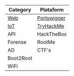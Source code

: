 | Category | Plataform |
| --- | --- |
|  [Web](Posts/Web.md) | [Portswigger](Posts/Portswigger.md) |
| [IoT](Posts/IoT.md) | [TryHackMe](Posts/TryHackMe.md) |
| API | HackTheBox |
| Forense | RootMe |
| AD | CTF's |
|  Boot2Root |   |
| WiFi |   |